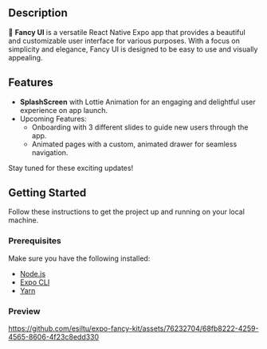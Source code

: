 ## Description

🎨 **Fancy UI** is a versatile React Native Expo app that provides a beautiful and customizable user interface for various purposes. With a focus on simplicity and elegance, Fancy UI is designed to be easy to use and visually appealing.

## Features

- **SplashScreen** with Lottie Animation for an engaging and delightful user experience on app launch.
- Upcoming Features:
  - Onboarding with 3 different slides to guide new users through the app.
  - Animated pages with a custom, animated drawer for seamless navigation.

Stay tuned for these exciting updates!

## Getting Started

Follow these instructions to get the project up and running on your local machine.

### Prerequisites

Make sure you have the following installed:

- [Node.js](https://nodejs.org/)
- [Expo CLI](https://docs.expo.dev/get-started/installation/)
- [Yarn](https://yarnpkg.com/)

### Preview
https://github.com/esiltu/expo-fancy-kit/assets/76232704/68fb8222-4259-4565-8606-4f23c8edd330

